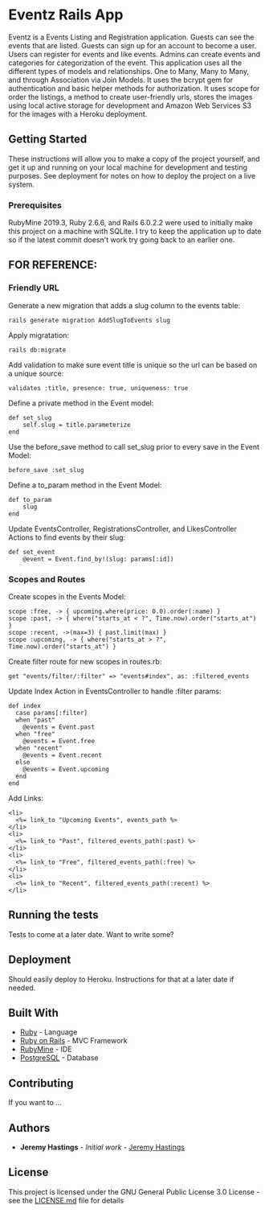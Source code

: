 # Eventz Rails App

Eventz is a Events Listing and Registration application.  Guests can see the events that are listed.  Guests can sign up for an account to become a user.  Users can register for events and like events.  Admins can create events and categories for categorization of the event.  This application uses all the different types of models and relationships.  One to Many, Many to Many, and through Association via Join Models.  It uses the bcrypt gem for authentication and basic helper methods for authorization.  It uses scope for order the listings, a method to create user-friendly urls, stores the images using local active storage for development and Amazon Web Services S3 for the images with a Heroku deployment.

## Getting Started

These instructions will allow you to make a copy of the project yourself, and get it up and running on your local machine for development and testing purposes. See deployment for notes on how to deploy the project on a live system.

### Prerequisites

RubyMine 2019.3, Ruby 2.6.6, and Rails 6.0.2.2 were used to initially make this project on a machine with SQLite.  I try to keep the application up to date so if the latest commit doesn't work try going back to an earlier one.

## FOR REFERENCE:

### Friendly URL

Generate a new migration that adds a slug column to the events table:

```shell
rails generate migration AddSlugToEvents slug
```

Apply migratation:

```shell
rails db:migrate
```

Add validation to make sure event title is unique so the url can be based on a unique source:

```
validates :title, presence: true, uniqueness: true
```

Define a private method in the Event model:

```shell
def set_slug
    self.slug = title.parameterize
end
```

Use the before_save method to call set_slug prior to every save in the Event Model:

```shell
before_save :set_slug
```

Define a to_param method in the Event Model:

```shell
def to_param
    slug
end
```

Update EventsController, RegistrationsController, and LikesController Actions to find events by their slug:

```shell
def set_event
    @event = Event.find_by!(slug: params[:id])
```

### Scopes and Routes

Create scopes in the Events Model:

```shell
scope :free, -> { upcoming.where(price: 0.0).order(:name) }
scope :past, -> { where("starts_at < ?", Time.now).order("starts_at") }
scope :recent, ->(max=3) { past.limit(max) }
scope :upcoming, -> { where("starts_at > ?", Time.now).order("starts_at") }
```

Create filter route for new scopes in routes.rb:

```shell
get "events/filter/:filter" => "events#index", as: :filtered_events
```

Update Index Action in EventsController to handle :filter params:

```shell
def index
  case params[:filter]
  when "past"
    @events = Event.past
  when "free"
    @events = Event.free
  when "recent"
    @events = Event.recent
  else
    @events = Event.upcoming
  end
end
```

Add Links:

```shell
<li>
  <%= link_to "Upcoming Events", events_path %>
</li>
<li>
  <%= link_to "Past", filtered_events_path(:past) %>
</li>
<li>
  <%= link_to "Free", filtered_events_path(:free) %>
</li>
<li>
  <%= link_to "Recent", filtered_events_path(:recent) %>
</li>
```

## Running the tests

Tests to come at a later date.  Want to write some?

## Deployment

Should easily deploy to Heroku.  Instructions for that at a later date if needed.

## Built With

* [Ruby](https://www.ruby-lang.org/en/) - Language
* [Ruby on Rails](https://rubyonrails.org) - MVC Framework
* [RubyMine](https://www.jetbrains.com/ruby/) - IDE
* [PostgreSQL](https://www.postgresql.org) - Database

## Contributing

If you want to ...

## Authors

* **Jeremy Hastings** - *Initial work* - [Jeremy Hastings](https://github.com/jeremyhastings/)

## License

This project is licensed under the GNU General Public License 3.0 License - see the [LICENSE.md](LICENSE.md) file for details
